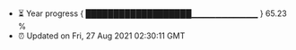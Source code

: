 - ⏳ Year progress { ███████████████████▁▁▁▁▁▁▁▁▁▁▁ } 65.23 %
- ⏰ Updated on Fri, 27 Aug 2021 02:30:11 GMT

